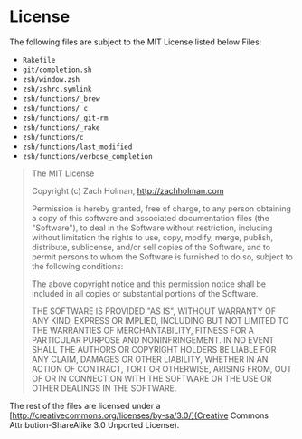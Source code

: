 # License
The following files are subject to the MIT License listed below
Files:
- `Rakefile`
- `git/completion.sh`
- `zsh/window.zsh`
- `zsh/zshrc.symlink`
- `zsh/functions/_brew`
- `zsh/functions/_c`
- `zsh/functions/_git-rm`
- `zsh/functions/_rake`
- `zsh/functions/c`
- `zsh/functions/last_modified`
- `zsh/functions/verbose_completion`

> The MIT License
>
> Copyright (c) Zach Holman, http://zachholman.com
> 
> Permission is hereby granted, free of charge, to any person obtaining a copy
> of this software and associated documentation files (the "Software"), to deal
> in the Software without restriction, including without limitation the rights
> to use, copy, modify, merge, publish, distribute, sublicense, and/or sell
> copies of the Software, and to permit persons to whom the Software is
> furnished to do so, subject to the following conditions:
> 
> The above copyright notice and this permission notice shall be included in
> all copies or substantial portions of the Software.
> 
> THE SOFTWARE IS PROVIDED "AS IS", WITHOUT WARRANTY OF ANY KIND, EXPRESS OR
> IMPLIED, INCLUDING BUT NOT LIMITED TO THE WARRANTIES OF MERCHANTABILITY,
> FITNESS FOR A PARTICULAR PURPOSE AND NONINFRINGEMENT. IN NO EVENT SHALL THE
> AUTHORS OR COPYRIGHT HOLDERS BE LIABLE FOR ANY CLAIM, DAMAGES OR OTHER
> LIABILITY, WHETHER IN AN ACTION OF CONTRACT, TORT OR OTHERWISE, ARISING FROM,
> OUT OF OR IN CONNECTION WITH THE SOFTWARE OR THE USE OR OTHER DEALINGS IN
> THE SOFTWARE.

The rest of the files are licensed under a [http://creativecommons.org/licenses/by-sa/3.0/](Creative Commons Attribution-ShareAlike 3.0 Unported License).

